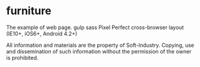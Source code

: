 # furniture
The example of web page.
gulp
sass
Pixel Perfect
cross-browser layout (IE10+, iOS6+, Android 4.2+)


All information and materials are the property of Soft-Industry. Copying,
use and dissemination of such information without the permission of the owner is prohibited.
